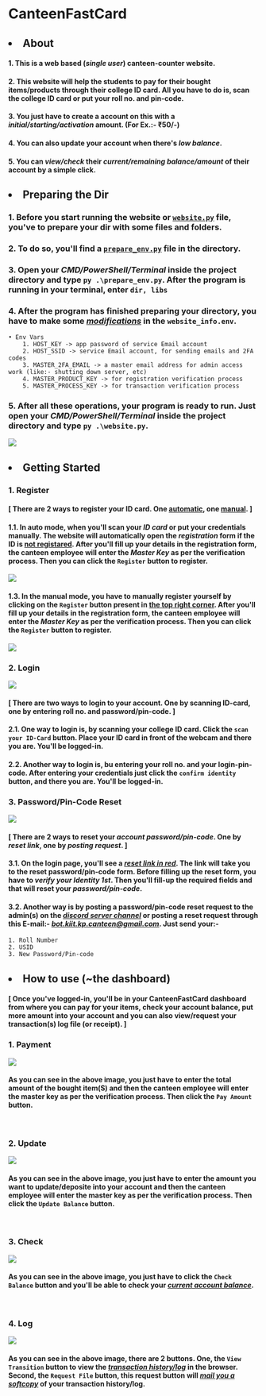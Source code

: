 # CanteenFastCard

## <li>About</li>

#### 1. This is a web based (<i>single user</i>) canteen-counter website.

#### 2. This website will help the students to pay for their bought items/products through their college ID card. All you have to do is, scan the <b>college ID card</b> or put your <b>roll no.</b> and <b>pin-code</b>.

#### 3. You just have to create a account on this with a <b><i>initial/starting/activation</i></b> amount. (For Ex.:- ₹50/-)

#### 4. You can also update your account when there's <b><i>low balance</i></b>.

#### 5. You can <b><i>view/check</i></b> their <b><i>current/remaining balance/amount</i></b> of their account by a simple click.


## <li>Preparing the Dir</li>

### 1. Before you start running the website or [`website.py`](https://github.com/bunny-k28/CanteenFastCard/blob/master/website.py) file, you've to prepare your dir with some files and folders.

### 2. To do so, you'll find a [`prepare_env.py`](https://github.com/bunny-k28/CanteenFastCard/blob/master/prepare_env.py) file in the directory.

### 3. Open your <b><i>CMD/PowerShell/Terminal</i></b> inside the project directory and type ```py .\prepare_env.py```. After the program is running in your terminal, enter ```dir, libs```

### 4. After the program has finished preparing your directory, you have to make some <i><u>modifications</u></i> in the `website_info.env`.
    • Env Vars
        1. HOST_KEY -> app password of service Email account
        2. HOST_SSID -> service Email account, for sending emails and 2FA codes
        3. MASTER_2FA_EMAIL -> a master email address for admin access work (like:- shutting down server, etc)
        4. MASTER_PRODUCT_KEY -> for registration verification process
        5. MASTER_PROCESS_KEY -> for transaction verification process

### 5. After all these operations, your program is ready to run. Just open your <b><i>CMD/PowerShell/Terminal</i></b> inside the project directory and type ```py .\website.py```.
![](static/images/terminal.jpg)
<br>

## <li>Getting Started</li>

### 1. Register

#### [ There are 2 ways to register your ID card. One <u>automatic</u>, one <u>manual</u>. ]

#### 1.1. In auto mode, when you'll scan your <b><i>ID card</i></b> or put your credentials manually. The website will automatically open the  <b><i>registration</i></b> form if the ID is <u><b>not registared</b></u>. After you'll fill up your details in the registration form, the canteen employee will enter the <b><i>Master Key</i></b> as per the verification process. Then you can click the `Register` button to register.
![](static/images/auto_register.jpg)
<br>

#### 1.3. In the manual mode, you have to manually register yourself by clicking on the `Register` button present in <u><b>the top right corner</b></u>. After you'll fill up your details in the registration form, the canteen employee will enter the <b><i>Master Key</i></b> as per the verification process. Then you can click the `Register` button to register.
![](static/images/manual_register.jpg)
<br>

### 2. Login
![](static/images/login.jpg)

#### [ There are two ways to login to your account. One by <b>scanning ID-card</b>, one by entering <b>roll no.</b> and <b>password/pin-code</b>. ]

#### 2.1. One way to login is, by scanning your college ID card. Click the `scan your ID-Card` button. Place your ID card in front of the webcam and there you are. You'll be logged-in.

#### 2.2. Another way to login is, bu entering your roll no. and your login-pin-code. After entering your credentials just click the `confirm identity` button, and there you are. You'll be logged-in.


### 3. Password/Pin-Code Reset
![](static/images/pin-reset.jpg)

#### [ There are 2 ways to <b>reset</b> your <b><i>account password/pin-code</i></b>. One by <b><i>reset link</i></b>, one by <i><b>posting request</i></b>. ]

#### 3.1. On the <b>login page</b>, you'll see a <b><i><u>reset link in red</u></i></b>. The link will take you to the <b>reset password/pin-code form</b>. Before filling up the reset form, you have to <b><i>verify your Identity 1st</i></b>. Then you'll fill-up the <b>required fields</b> and that will reset your <b><i>password/pin-code</i></b>.

#### 3.2. Another way is by <b>posting</b> a password/pin-code <b>reset request</b> to the admin(s) on the <u><b><i><a href="https://discord.gg/QqkD5n6Z/c2wEPdhD5J">discord server channel</a></i></b></u> or <b>posting a reset request</b> through this <b>E-mail</b>:- <u><b><i>bot.kiit.kp.canteen@gmail.com</i></b></u>. Just send your:-
    1. Roll Number
    2. USID
    3. New Password/Pin-code


## <li>How to use (~the dashboard)</li>

#### [ Once you've logged-in, you'll be in your CanteenFastCard dashboard from where you can pay for your items, check your account balance, put more amount into your account and you can also view/request your transaction(s) log file (or receipt). ]

### 1. Payment
![](static/images/pay.jpg)
#### As you can see in the above image, you just have to enter the <b>total amount</b> of the bought item(S) and then the canteen employee will enter the master key as per the verification process. Then click the `Pay Amount` button.
<br>

### 2. Update
![](static/images/update.jpg)
#### As you can see in the above image, you just have to enter the amount you want to update/deposite into your account and then the canteen employee will enter the master key as per the verification process. Then click the `Update Balance` button.
<br>

### 3. Check
![](static/images/check.jpg)
#### As you can see in the above image, you just have to click the `Check Balance` button and you'll be able to check your <i><u>current account balance</u></i>.
<br>

### 4. Log
![](static/images/log.jpg)
#### As you can see in the above image, there are 2 buttons. One, the `View Transition` button to view the <i><u>transaction history/log</u></i> in the browser. Second, the `Request File` button, this request button will <i><u>mail you a softcopy</u></i>  of your transaction history/log.
<br>